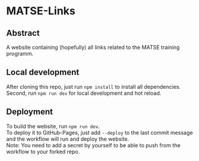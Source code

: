 # MATSE-Links

## Abstract
A website containing (hopefully) all links related to the MATSE training programm.

## Local development
After cloning this repo, just run `npm install` to install all dependencies.
Second, run `npm run dev` for local development and hot reload.

## Deployment
To build the website, run `npm run dev`. \
To deploy it to GitHub-Pages, just add `--deploy` to the last commit message and the workflow will run and deploy the website. \
Note: You need to add a secret by yourself to be able to push from the workflow to your forked repo.

